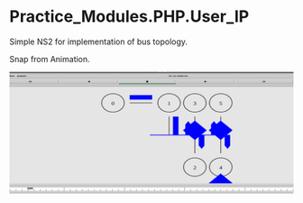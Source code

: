 # Practice_Modules.PHP.User_IP
Simple NS2 for implementation of bus topology.

Snap from Animation.

![Snap from animation](https://github.com/Kashyap-Nirmal/Practice_Modules/blob/master/NS2/Bus%20topology/Animation%20snap.png)
